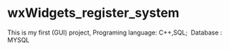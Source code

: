 # wxWidgets_register_system
 This is my first (GUI) project,
 Programing language: C++,SQL;
 Database : MYSQL
